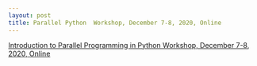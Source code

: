 ```yaml
---
layout: post
title: Parallel Python  Workshop, December 7-8, 2020, Online
---
```

[Introduction to Parallel Programming in Python  Workshop, December 7-8, 2020, Online](https://esciencecenter-digital-skills.github.io/2020-12-07-parallel-python/)
